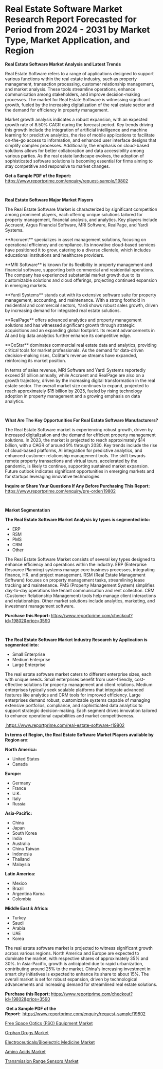 <p><h1>Real Estate Software Market Research Report Forecasted for Period from 2024 -  2031 by Market Type, Market Application, and Region</h1></p><p><strong>Real Estate Software Market Analysis and Latest Trends</strong></p>
<p><p>Real Estate Software refers to a range of applications designed to support various functions within the real estate industry, such as property management, transaction processing, customer relationship management, and market analysis. These tools streamline operations, enhance communication among stakeholders, and improve decision-making processes. The market for Real Estate Software is witnessing significant growth, fueled by the increasing digitalization of the real estate sector and the demand for efficiency in property management.</p><p>Market growth analysis indicates a robust expansion, with an expected growth rate of 8.50% CAGR during the forecast period. Key trends driving this growth include the integration of artificial intelligence and machine learning for predictive analytics, the rise of mobile applications to facilitate on-the-go access to information, and enhanced user interface designs that simplify complex processes. Additionally, the emphasis on cloud-based solutions allows for better collaboration and data accessibility among various parties. As the real estate landscape evolves, the adoption of sophisticated software solutions is becoming essential for firms aiming to stay competitive and responsive to market changes.</p></p>
<p><strong>Get a Sample PDF of the Report:&nbsp;</strong> <a href="https://www.reportprime.com/enquiry/request-sample/19802?utm_campaign=1166&utm_medium=2&utm_source=Github&utm_content=ia&utm_term=02122024&utm_id=real-estate-software">https://www.reportprime.com/enquiry/request-sample/19802</a></p>
<p>&nbsp;</p>
<p><strong>Real Estate Software Major Market Players</strong></p>
<p><p>The Real Estate Software Market is characterized by significant competition among prominent players, each offering unique solutions tailored for property management, financial analysis, and analytics. Key players include Accruent, Argus Financial Software, MRI Software, RealPage, and Yardi Systems. </p><p>**Accruent** specializes in asset management solutions, focusing on operational efficiency and compliance. Its innovative cloud-based services have positioned it to grow, catering to a diverse clientele, which includes educational institutions and healthcare providers.</p><p>**MRI Software** is known for its flexibility in property management and financial software, supporting both commercial and residential operations. The company has experienced substantial market growth due to its customizable solutions and cloud offerings, projecting continued expansion in emerging markets.</p><p>**Yardi Systems** stands out with its extensive software suite for property management, accounting, and maintenance. With a strong foothold in residential and commercial sectors, Yardi shows robust sales growth, driven by increasing demand for integrated real estate solutions.</p><p>**RealPage** offers advanced analytics and property management solutions and has witnessed significant growth through strategic acquisitions and an expanding global footprint. Its recent advancements in AI and big data analytics further enhance its competitive edge.</p><p>**CoStar** dominates commercial real estate data and analytics, providing critical tools for market professionals. As the demand for data-driven decision-making rises, CoStar's revenue streams have expanded, reinforcing its market position.</p><p>In terms of sales revenue, MRI Software and Yardi Systems reportedly exceed $1 billion annually, while Accruent and RealPage are also on a growth trajectory, driven by the increasing digital transformation in the real estate sector. The overall market size continues to expand, projected to reach approximately $15 billion by 2025, fueled by rising technology adoption in property management and a growing emphasis on data analytics.</p></p>
<p>&nbsp;</p>
<p><strong>What Are The Key Opportunities For Real Estate Software Manufacturers?</strong></p>
<p><p>The Real Estate Software market is experiencing robust growth, driven by increased digitalization and the demand for efficient property management solutions. In 2023, the market is projected to reach approximately $14 billion, with a CAGR of around 9% through 2030. Key trends include the rise of cloud-based platforms, AI integration for predictive analytics, and enhanced customer relationship management tools. The shift towards remote property transactions and virtual tours, accelerated by the pandemic, is likely to continue, supporting sustained market expansion. Future outlook indicates significant opportunities in emerging markets and for startups leveraging innovative technologies.</p></p>
<p><strong>Inquire or Share Your Questions If Any Before Purchasing This Report:</strong> <a href="https://www.reportprime.com/enquiry/pre-order/19802?utm_campaign=1166&utm_medium=2&utm_source=Github&utm_content=ia&utm_term=02122024&utm_id=real-estate-software">https://www.reportprime.com/enquiry/pre-order/19802</a></p>
<p>&nbsp;</p>
<p><strong>Market Segmentation</strong></p>
<p><strong>The Real Estate Software Market Analysis by types is segmented into:</strong></p>
<p><ul><li>ERP</li><li>RSM</li><li>PMS</li><li>CRM</li><li>Other</li></ul></p>
<p><p>The Real Estate Software Market consists of several key types designed to enhance efficiency and operations within the industry. ERP (Enterprise Resource Planning) systems manage core business processes, integrating finance, HR, and project management. RSM (Real Estate Management Software) focuses on property management tasks, streamlining lease tracking and maintenance. PMS (Property Management System) simplifies day-to-day operations like tenant communication and rent collection. CRM (Customer Relationship Management) tools help manage client interactions and relationships. Other market solutions include analytics, marketing, and investment management software.</p></p>
<p><strong>Purchase this Report:&nbsp;</strong><a href="https://www.reportprime.com/checkout?id=19802&price=3590&utm_campaign=1166&utm_medium=2&utm_source=Github&utm_content=ia&utm_term=02122024&utm_id=real-estate-software">https://www.reportprime.com/checkout?id=19802&price=3590</a></p>
<p>&nbsp;</p>
<p><strong>The Real Estate Software Market Industry Research by Application is segmented into:</strong></p>
<p><ul><li>Small Enterprise</li><li>Medium Enterprise</li><li>Large Enterprise</li></ul></p>
<p><p>The real estate software market caters to different enterprise sizes, each with unique needs. Small enterprises benefit from user-friendly, cost-effective solutions for property management and client relations. Medium enterprises typically seek scalable platforms that integrate advanced features like analytics and CRM tools for improved efficiency. Large enterprises demand robust, customizable systems capable of managing extensive portfolios, compliance, and sophisticated data analytics to support strategic decision-making. Each segment drives innovation tailored to enhance operational capabilities and market competitiveness.</p></p>
<p><a href="https://www.reportprime.com/real-estate-software-r19802?utm_campaign=1166&utm_medium=2&utm_source=Github&utm_content=ia&utm_term=02122024&utm_id=real-estate-software">&nbsp;https://www.reportprime.com/real-estate-software-r19802</a></p>
<p><strong>In terms of Region, the Real Estate Software Market Players available by Region are:</strong></p>
<p>
    <p> <strong> North America: </strong>
        <ul>
            <li>United States</li>
            <li>Canada</li>
        </ul>
        </p> 
    <p> <strong> Europe: </strong>
        <ul>
            <li>Germany</li>
            <li>France</li>
            <li>U.K.</li>
            <li>Italy</li>
            <li>Russia</li>
        </ul>
        </p> 
    <p> <strong> Asia-Pacific: </strong>
        <ul>
            <li>China</li>
            <li>Japan</li>
            <li>South Korea</li>
            <li>India</li>
            <li>Australia</li>
            <li>China Taiwan</li>
            <li>Indonesia</li>
            <li>Thailand</li>
            <li>Malaysia</li>
        </ul>
        </p> 
    <p> <strong> Latin America: </strong>
        <ul>
            <li>Mexico</li>
            <li>Brazil</li>
            <li>Argentina Korea</li>
            <li>Colombia</li>
        </ul>
        </p> 
    <p> <strong> Middle East & Africa: </strong>
        <ul>
            <li>Turkey</li>
            <li>Saudi</li>
            <li>Arabia</li>
            <li>UAE</li>
            <li>Korea</li>
        </ul>
    </p>
    </p>
<p><p>The real estate software market is projected to witness significant growth across various regions. North America and Europe are expected to dominate the market, with respective shares of approximately 35% and 30%. In Asia-Pacific, growth is anticipated due to rapid urbanization, contributing around 25% to the market. China's increasing investment in smart city initiatives is expected to enhance its share to about 15%. The overall market is set for robust expansion, driven by technological advancements and increasing demand for streamlined real estate solutions.</p></p>
<p><strong>Purchase this Report: </strong><a href="https://www.reportprime.com/checkout?id=19802&price=3590&utm_campaign=1166&utm_medium=2&utm_source=Github&utm_content=ia&utm_term=02122024&utm_id=real-estate-software">https://www.reportprime.com/checkout?id=19802&price=3590</a></p>
<p>&nbsp;<strong>Get a Sample PDF of the Report:&nbsp;&nbsp;</strong><a href="https://www.reportprime.com/enquiry/request-sample/19802?utm_campaign=1166&utm_medium=2&utm_source=Github&utm_content=ia&utm_term=02122024&utm_id=real-estate-software">https://www.reportprime.com/enquiry/request-sample/19802</a></p>
<p><strong></strong></p>
<p><p><a href="https://issuu.com/reportprime-2/docs/free-space-optics-fso-equipment-market-size-2030.p?utm_campaign=1166&utm_medium=2&utm_source=Github&utm_content=ia&utm_term=02122024&utm_id=real-estate-software">Free Space Optics (FSO) Equipment Market</a></p><p><a href="https://www.linkedin.com/pulse/orphan-drugs-market-report-driving-growth-industry-analysis-nfvbe?utm_campaign=1166&utm_medium=2&utm_source=Github&utm_content=ia&utm_term=02122024&utm_id=real-estate-software">Orphan Drugs Market</a></p><p><a href="https://www.linkedin.com/pulse/dynamics-revenue-generation-electroceuticalsbioelectric-ppgse?utm_campaign=1166&utm_medium=2&utm_source=Github&utm_content=ia&utm_term=02122024&utm_id=real-estate-software">Electroceuticals/Bioelectric Medicine Market</a></p><p><a href="https://www.linkedin.com/pulse/amino-acids-market-size-grow-147-cagr-from-2024-2031-emphasis-shssc?utm_campaign=1166&utm_medium=2&utm_source=Github&utm_content=ia&utm_term=02122024&utm_id=real-estate-software">Amino Acids Market</a></p><p><a href="https://issuu.com/reportprime-2/docs/transmission-range-sensors-market-size-2030.pptx?utm_campaign=1166&utm_medium=2&utm_source=Github&utm_content=ia&utm_term=02122024&utm_id=real-estate-software">Transmission Range Sensors Market</a></p></p>